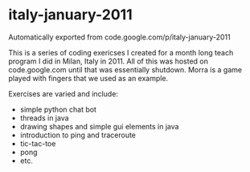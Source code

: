 # italy-january-2011
Automatically exported from code.google.com/p/italy-january-2011

This is a series of coding exericses I created for a month long teach program I did in Milan, Italy in 2011.
All of this was hosted on code.google.com until that was essentially shutdown.
Morra is a game played with fingers that we used as an example.

Exercises are varied and include:
 * simple python chat bot
 * threads in java
 * drawing shapes and simple gui elements in java
 * introduction to ping and traceroute
 * tic-tac-toe
 * pong
 * etc.
 
